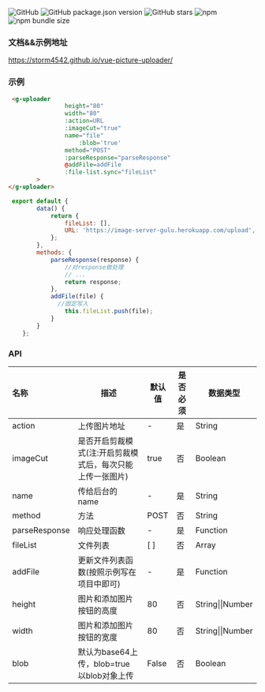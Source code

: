 ![GitHub](https://img.shields.io/github/license/storm4542/vue-picture-uploader.svg)
![GitHub package.json version](https://img.shields.io/github/package-json/v/storm4542/vue-picture-uploader.svg)
![GitHub stars](https://img.shields.io/github/stars/storm4542/vue-picture-uploader.svg)
![npm](https://img.shields.io/npm/dm/vue-picture-uploader.svg)
![npm bundle size](https://img.shields.io/bundlephobia/minzip/vue-picture-uploader.svg)
### 文档&&示例地址

 <https://storm4542.github.io/vue-picture-uploader/>

### 示例

```html
 <g-uploader
                height="80"
                width="80"
                :action=URL
                :imageCut="true"
                name="file"
             		:blob='true'
                method="POST"
                :parseResponse="parseResponse"
                @addFile=addFile
                :file-list.sync="fileList"
        >
</g-uploader>
```

```javascript
 export default {
        data() {
            return {
                fileList: [],
                URL: 'https://image-server-gulu.herokuapp.com/upload',
            };
        },
        methods: {
            parseResponse(response) {
              	//对response做处理
               	// ...
                return response;
            },
            addFile(file) { 
              //固定写入
                this.fileList.push(file);
            }
        }
    };
```



### API

| 名称          | 描述                                                      | 默认值 | 是否必须 | 数据类型         |
| :------------ | --------------------------------------------------------- | ------ | -------- | ---------------- |
| action        | 上传图片地址                                              | -      | 是       | String           |
| imageCut      | 是否开启剪裁模式(注:开启剪裁模式后，每次只能上传一张图片) | true   | 否       | Boolean          |
| name          | 传给后台的 name                                           | -      | 是       | String           |
| method        | 方法                                                      | POST   | 否       | String           |
| parseResponse | 响应处理函数                                              | -      | 是       | Function         |
| fileList      | 文件列表                                                  | [ ]    | 否       | Array            |
| addFile       | 更新文件列表函数(按照示例写在项目中即可)                  | -      | 是       | Function         |
| height        | 图片和添加图片按钮的高度                                  | 80     | 否       | String\|\|Number |
| width         | 图片和添加图片按钮的宽度                                  | 80     | 否       | String\|\|Number |
| blob          | 默认为base64上传，blob=true 以blob对象上传                | False  | 否       | Boolean          |

